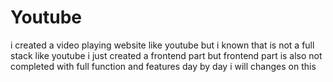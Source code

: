 # Youtube
i created a video playing website like youtube but i known that is not a full stack like youtube 
i just created a frontend part but frontend part is also not completed with full function and features 
day by day i will changes on this 
